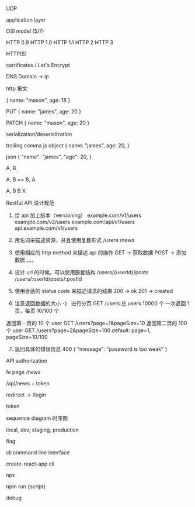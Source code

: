 UDP

application layer

OSI model (5/7)

HTTP 0.9
HTTP 1.0
HTTP 1.1
HTTP 2
HTTP 3

HTTP(S)

certificates / Let's Encrypt

DNS
Domain -> ip

http 报文

{
name: "mason",
age: 18
}

PUT
{
name: "james",
age: 20
}

PATCH
{
name: "mason",
age: 20
}

serialization/deserialization

trailing comma
js object
{
name: "james",
age: 20,
}

json
{
"name": "james",
"age": 20,
}

A, B

A, B == B, A

A, B
B X

Restful API 设计规范

1. 给 api 加上版本（versioning）
   example.com/v1/users
   example.com/v2/users
   example.com/api/v1/users
   api.example.com/v1/users

2. 用名词来描述资源，并且使用复数形式
   /users
   /news

3. 使用相应的 http method 来描述 api 的操作
   GET -> 获取数据
   POST -> 添加数据
   。。。

4. 设计 url 的时候，可以使用嵌套结构
   /users/{userId}/posts
   /users/:userId/posts/:postId

5. 使用合适的 status code 来描述请求的结果
   200 -> ok
   201 -> created

6. 注意返回数据的大小 -》 进行分页
   GET /users
   总 users 10000 个
   一次返回 1 页，每页 10/100 个

返回第一页的 10 个 user
GET /users?page=1&pageSize=10
返回第二页的 100 个 user
GET /users?page=2&pageSize=100
default: page=1, pageSize=10/100

7. 返回具体的错误信息
   400
   {
   "message": "password is too weak"
   }

API authorization

fe page /news

/api/news + token

redirect -> /login

token

sequence diagram
时序图

local, dev, staging, production

flag

cli
command line interface

create-react-app cli

npx

npm run {script}

debug
